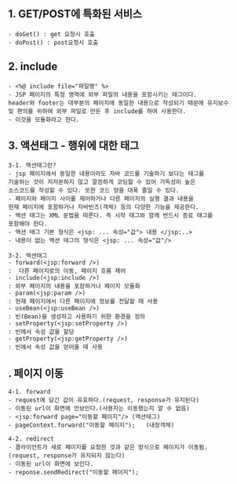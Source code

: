 
## 1. GET/POST에 특화된 서비스
    - doGet() : get 요청시 호출
    - doPost() : post요청시 호출

## 2. include
    - <%@ include file="파일명" %>
    - JSP 페이지의 특정 영역에 외부 파일의 내용을 포함시키는 태그이다.
    header와 footer는 대부분의 페이지에 동일한 내용으로 작성되기 때문에 유지보수
    및 편의를 위하여 외부 파일로 만든 후 include를 하여 사용한다.
    - 이것을 모듈화라고 한다.

## 3. 액션태그 - 행위에 대한 태그
    3-1. 액션태그란?
    - jsp 페이지에서 동일한 내용이라도 자바 코드를 기술하기 보다는 태그를 
    기술하는 것이 지저분하지 않고 깔끔하게 코딩할 수 있어 가독성이 높은
    소스코드를 작성할 수 있다. 또한 코드 양을 대폭 줄일 수 있다.
    - 페이지와 페이지 사이를 제어하거나 다른 페이지의 실행 결과 내용을 
    현재 페이지에 포함하거나 자바빈즈(객체) 등의 다양한 기능을 제공한다.
    - 액션 태그는 XML 문법을 따른다. 즉 시작 태그와 함께 반드시 종료 태그를
    포함해야 한다.
    - 액션 태그 기본 형식은 <jsp: ... 속성="값"> 내용 </jsp:..>
    - 내용이 없는 액션 태그의 형식은 <jsp: ... 속성="값"/>

    3-2. 액션태그
    - forward(<jsp:forward />)
    :  다른 페이지로의 이동, 페이지 흐름 제어
    - include(<jsp:include />)
    : 외부 페이지의 내용을 포함하거나 페이지 모듈화
    - param(<jsp:param />)
    : 현재 페이지에서 다른 페이지에 정보를 전달할 때 사용
    - useBean(<jsp:useBean />)
    : 빈(Bean)을 생성하고 사용하기 위한 환경을 정의
    - setProperty(<jsp:setProperty />)
    : 빈에서 속성 값을 할당
    - getProperty(<jsp:getProperty />)
    : 빈에서 속성 값을 얻어올 때 사용

## . 페이지 이동
    4-1. forward
    - request에 담긴 값이 유효하다.(request, response가 유지된다)
    - 이동된 url이 화면에 안보인다.(사용자는 이동했는지 알 수 없음)
    - <jsp:forward page="이동할 페이지"/>	(액션태그)
    - pageContext.forward("이동할 페이지");	(내장객체)

    4-2. redirect
    - 클라이언트가 새로 페이지를 요청한 것과 같은 방식으로 페이지가 이동됨.
    (request, response가 유지되지 않는다)
    - 이동된 url이 화면에 보인다.
    - reponse.sendRedirect("이동할 페이지");
